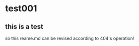 # test001
this is a test
-----------------
so this reame.md can be revised according to 404's operation!
